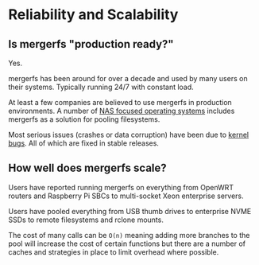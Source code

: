 # Reliability and Scalability

## Is mergerfs "production ready?"

Yes.

mergerfs has been around for over a decade and used by many users on
their systems. Typically running 24/7 with constant load.

At least a few companies are believed to use mergerfs in production
environments. A number of [NAS focused operating
systems](../related_projects.md) includes mergerfs as a solution for
pooling filesystems.

Most serious issues (crashes or data corruption) have been due to
[kernel bugs](../known_issues_bugs.md#fuse-and-linux-kernel). All of
which are fixed in stable releases.


## How well does mergerfs scale?

Users have reported running mergerfs on everything from OpenWRT
routers and Raspberry Pi SBCs to multi-socket Xeon enterprise servers.

Users have pooled everything from USB thumb drives to enterprise NVME
SSDs to remote filesystems and rclone mounts.

The cost of many calls can be `O(n)` meaning adding more branches to
the pool will increase the cost of certain functions but there are a
number of caches and strategies in place to limit overhead where
possible.
